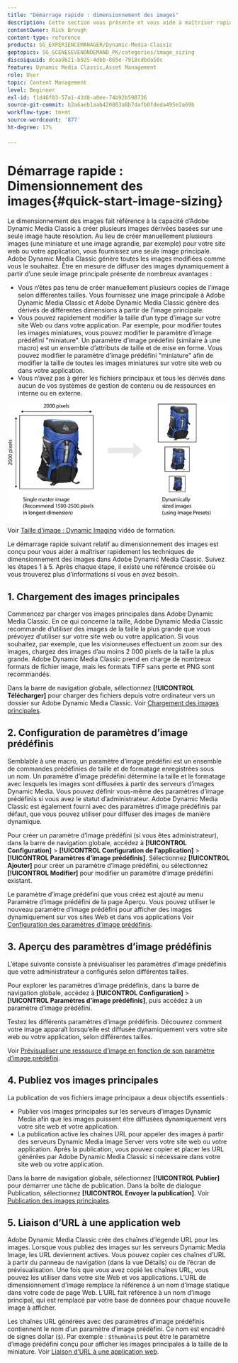 ```yaml
---
title: "Démarrage rapide : dimensionnement des images"
description: Cette section vous présente et vous aide à maîtriser rapidement les techniques de dimensionnement des images dans Adobe Dynamic Media Classic.
contentOwner: Rick Brough
content-type: reference
products: SG_EXPERIENCEMANAGER/Dynamic-Media-Classic
geptopics: SG_SCENESEVENONDEMAND_PK/categories/image_sizing
discoiquuid: dcaa9b21-b925-4dbb-865e-7918cdbda50c
feature: Dynamic Media Classic,Asset Management
role: User
topic: Content Management
level: Beginner
exl-id: f1d46f03-57a1-43d8-a0ee-74b92b590736
source-git-commit: b2a6aeb1aab420803a8b7dafb0fdeda495e2a69b
workflow-type: tm+mt
source-wordcount: '877'
ht-degree: 17%

---
```


# Démarrage rapide : Dimensionnement des images{#quick-start-image-sizing}

Le dimensionnement des images fait référence à la capacité d’Adobe Dynamic Media Classic à créer plusieurs images dérivées basées sur une seule image haute résolution. Au lieu de créer manuellement plusieurs images (une miniature et une image agrandie, par exemple) pour votre site web ou votre application, vous fournissez une seule image principale. Adobe Dynamic Media Classic génère toutes les images modifiées comme vous le souhaitez. Être en mesure de diffuser des images dynamiquement à partir d’une seule image principale présente de nombreux avantages :

* Vous n’êtes pas tenu de créer manuellement plusieurs copies de l’image selon différentes tailles. Vous fournissez une image principale à Adobe Dynamic Media Classic et Adobe Dynamic Media Classic génère des dérivés de différentes dimensions à partir de l’image principale.
* Vous pouvez rapidement modifier la taille d’un type d’image sur votre site Web ou dans votre application. Par exemple, pour modifier toutes les images miniatures, vous pouvez modifier le paramètre d’image prédéfini &quot;miniature&quot;. Un paramètre d’image prédéfini (similaire à une macro) est un ensemble d’attributs de taille et de mise en forme. Vous pouvez modifier le paramètre d’image prédéfini &quot;miniature&quot; afin de modifier la taille de toutes les images miniatures sur votre site web ou dans votre application.
* Vous n’avez pas à gérer les fichiers principaux et tous les dérivés dans aucun de vos systèmes de gestion de contenu ou de ressources en interne ou en externe.

![Vous pouvez créer plusieurs images dérivées à une taille différente à partir du même fichier principal haute résolution.](/help/using/assets/is_derivative_sizes_popup.png)

Voir [Taille d’image : Dynamic Imaging](https://s7d5.scene7.com/s7viewers/html5/VideoViewer.html?videoserverurl=https://s7d5.scene7.com/is/content/&amp;emailurl=https://s7d5.scene7.com/s7/emailFriend&amp;serverUrl=https://s7d5.scene7.com/is/image/&amp;config=Scene7SharedAssets/Universal_HTML5_Video&amp;contenturl=https://s7d5.scene7.com/skins/&amp;asset=S7tutorials/557_Image%20Sizing_converted%20renamed_Dynamic%20Imaging-AVS) vidéo de formation.

Le démarrage rapide suivant relatif au dimensionnement des images est conçu pour vous aider à maîtriser rapidement les techniques de dimensionnement des images dans Adobe Dynamic Media Classic. Suivez les étapes 1 à 5. Après chaque étape, il existe une référence croisée où vous trouverez plus d’informations si vous en avez besoin.

## 1. Chargement des images principales

Commencez par charger vos images principales dans Adobe Dynamic Media Classic. En ce qui concerne la taille, Adobe Dynamic Media Classic recommande d’utiliser des images de la taille la plus grande que vous prévoyez d’utiliser sur votre site web ou votre application. Si vous souhaitez, par exemple, que les visionneuses effectuent un zoom sur des images, chargez des images d’au moins 2 000 pixels de la taille la plus grande. Adobe Dynamic Media Classic prend en charge de nombreux formats de fichier image, mais les formats TIFF sans perte et PNG sont recommandés.

Dans la barre de navigation globale, sélectionnez **[!UICONTROL Télécharger]** pour charger des fichiers depuis votre ordinateur vers un dossier sur Adobe Dynamic Media Classic. Voir [Chargement des images principales](uploading-master-images.md#uploading_master_images).

## 2. Configuration de paramètres d’image prédéfinis

Semblable à une macro, un paramètre d’image prédéfini est un ensemble de commandes prédéfinies de taille et de formatage enregistrées sous un nom. Un paramètre d’image prédéfini détermine la taille et le formatage avec lesquels les images sont diffusées à partir des serveurs d’images Dynamic Media. Vous pouvez définir vous-même des paramètres d’image prédéfinis si vous avez le statut d’administrateur. Adobe Dynamic Media Classic est également fourni avec des paramètres d’image prédéfinis par défaut, que vous pouvez utiliser pour diffuser des images de manière dynamique.

Pour créer un paramètre d’image prédéfini (si vous êtes administrateur), dans la barre de navigation globale, accédez à **[!UICONTROL Configuration]** > **[!UICONTROL Configuration de l’application]** > **[!UICONTROL Paramètres d’image prédéfinis]**. Sélectionnez **[!UICONTROL Ajouter]** pour créer un paramètre d’image prédéfini, ou sélectionnez **[!UICONTROL Modifier]** pour modifier un paramètre d’image prédéfini existant.

Le paramètre d’image prédéfini que vous créez est ajouté au menu Paramètre d’image prédéfini de la page Aperçu. Vous pouvez utiliser le nouveau paramètre d’image prédéfini pour afficher des images dynamiquement sur vos sites Web et dans vos applications Voir [Configuration des paramètres d’image prédéfinis](setting-image-presets.md#setting_up_image_presets).

## 3. Aperçu des paramètres d’image prédéfinis

L’étape suivante consiste à prévisualiser les paramètres d’image prédéfinis que votre administrateur a configurés selon différentes tailles.

Pour explorer les paramètres d’image prédéfinis, dans la barre de navigation globale, accédez à **[!UICONTROL Configuration]** > **[!UICONTROL Paramètres d’image prédéfinis]**, puis accédez à un paramètre d’image prédéfini.

Testez les différents paramètres d’image prédéfinis. Découvrez comment votre image apparaît lorsqu’elle est diffusée dynamiquement vers votre site web ou votre application, selon différentes tailles.

Voir [Prévisualiser une ressource d’image en fonction de son paramètre d’image prédéfini](previewing-asset.md#previewing_an_image_asset_based_on_its_image_preset).

## 4. Publiez vos images principales

La publication de vos fichiers image principaux a deux objectifs essentiels :

* Publier vos images principales sur les serveurs d’images Dynamic Media afin que les images puissent être diffusées dynamiquement vers votre site web et votre application.
* La publication active les chaînes URL pour appeler des images à partir des serveurs Dynamic Media Image Server vers votre site web ou votre application. Après la publication, vous pouvez copier et placer les URL générées par Adobe Dynamic Media Classic si nécessaire dans votre site web ou votre application.

Dans la barre de navigation globale, sélectionnez **[!UICONTROL Publier]** pour démarrer une tâche de publication. Dans la boîte de dialogue Publication, sélectionnez **[!UICONTROL Envoyer la publication]**. Voir [Publication des images principales](publishing-master-images.md#publishing_master_images).

## 5. Liaison d’URL à une application web

Adobe Dynamic Media Classic crée des chaînes d’légende URL pour les images. Lorsque vous publiez des images sur les serveurs Dynamic Media Image, les URL deviennent actives. Vous pouvez copier ces chaînes d’URL à partir du panneau de navigation (dans la vue Détails) ou de l’écran de prévisualisation. Une fois que vous avez copié les chaînes URL, vous pouvez les utiliser dans votre site Web et vos applications. L’URL de dimensionnement d’image remplace la référence à un nom d’image statique dans votre code de page Web. L’URL fait référence à un nom d’image principal, qui est remplacé par votre base de données pour chaque nouvelle image à afficher.

Les chaînes URL générées avec des paramètres d’image prédéfinis contiennent le nom d’un paramètre d’image prédéfini. Ce nom est encadré de signes dollar (`$`). Par exemple : `$thumbnail$` peut être le paramètre d’image prédéfini conçu pour afficher les images principales à la taille de la miniature. Voir [Liaison d’URL à une application web](linking-urls-web-application.md#linking_urls_to_your_web_application).
